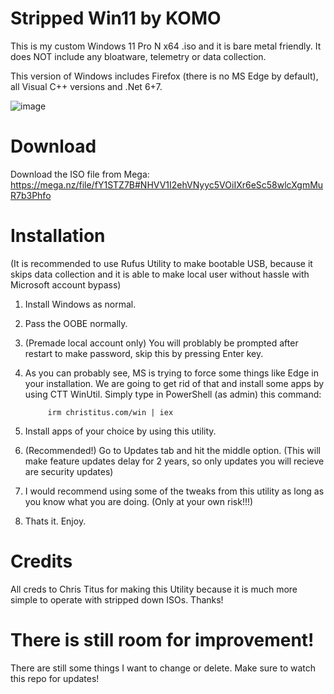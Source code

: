 # Stripped Win11 by KOMO

This is my custom Windows 11 Pro N x64 .iso and it is bare metal friendly.
It does NOT include any bloatware, telemetry or data collection.

This version of Windows includes Firefox (there is no MS Edge by default), all Visual C++ versions and .Net 6+7.

![image](https://user-images.githubusercontent.com/118112129/222959665-1e3be8dd-24bd-45b7-96a0-de6b46d12c69.png)

# Download

Download the ISO file from Mega:
https://mega.nz/file/fY1STZ7B#NHVV1I2ehVNyyc5VOiIXr6eSc58wlcXgmMuR7b3Phfo

# Installation

(It is recommended to use Rufus Utility to make bootable USB, because it skips data collection and it is able to make local user without hassle with Microsoft account bypass)

1. Install Windows as normal.
2. Pass the OOBE normally.
3. (Premade local account only) You will problably be prompted after restart to make password, skip this by pressing Enter key.
4. As you can probably see, MS is trying to force some things like Edge in your installation. We are going to get rid of that and install some apps by using CTT WinUtil.
   Simply type in PowerShell (as admin) this command:

   			irm christitus.com/win | iex

5. Install apps of your choice by using this utility.
6. (Recommended!) Go to Updates tab and hit the middle option. (This will make feature updates delay for 2 years, so only updates you will recieve are security updates)
7. I would recommend using some of the tweaks from this utility as long as you know what you are doing. (Only at your own risk!!!)
8. Thats it. Enjoy.

# Credits

All creds to Chris Titus for making this Utility because it is much more simple to operate with stripped down ISOs.
Thanks!

# There is still room for improvement!

There are still some things I want to change or delete. Make sure to watch this repo for updates!
